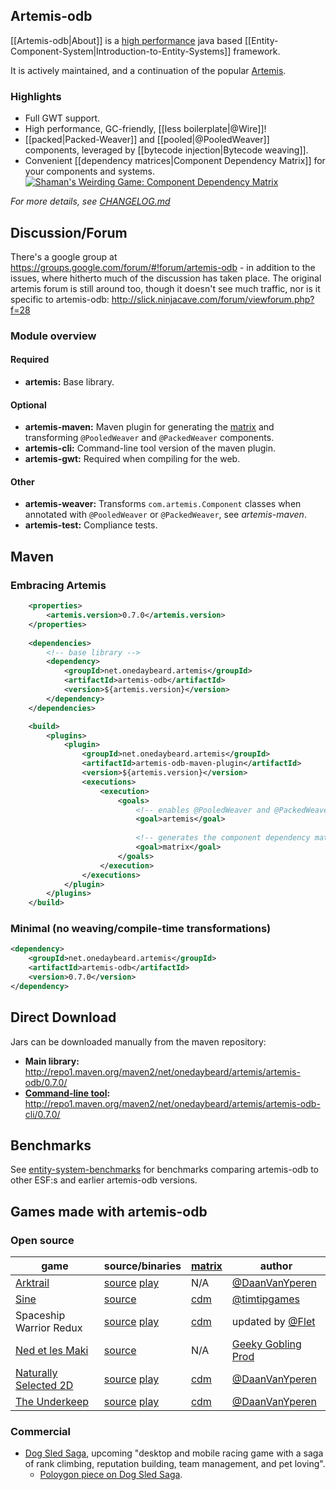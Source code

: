 ## Artemis-odb

[[Artemis-odb|About]] is a [high performance](https://github.com/junkdog/entity-system-benchmarks) java based [[Entity-Component-System|Introduction-to-Entity-Systems]] framework.

It is actively maintained, and a continuation of the popular [Artemis](http://gamadu.com/artemis/).

### Highlights
- Full GWT support.
- High performance, GC-friendly, [[less boilerplate|@Wire]]!
- [[packed|Packed-Weaver]] and [[pooled|@PooledWeaver]] components, leveraged by [[bytecode injection|Bytecode weaving]].
- Convenient [[dependency matrices|Component Dependency Matrix]] for your components and systems.
   [![Shaman's Weirding Game: Component Dependency Matrix](https://raw.githubusercontent.com/wiki/junkdog/artemis-odb/images/cdm.png)](http://junkdog.github.io/matrix.html)

_For more details, see [CHANGELOG.md](https://github.com/junkdog/artemis-odb/blob/master/CHANGELOG.md)_

## Discussion/Forum

There's a google group at https://groups.google.com/forum/#!forum/artemis-odb - in addition to the issues, where hitherto much of the discussion has taken place. The original artemis forum is still around too, though it doesn't see much traffic, nor is it specific to artemis-odb: http://slick.ninjacave.com/forum/viewforum.php?f=28

### Module overview
#### Required
 - **artemis:** Base library.

#### Optional
 - **artemis-maven:** Maven plugin for generating the [matrix][cdm] and transforming `@PooledWeaver` and `@PackedWeaver` components.
 - **artemis-cli:** Command-line tool version of the maven plugin.
 - **artemis-gwt:** Required when compiling for the web.

#### Other
 - **artemis-weaver:** Transforms `com.artemis.Component` classes when annotated with `@PooledWeaver` or `@PackedWeaver`, see _artemis-maven_.
 - **artemis-test:** Compliance tests.


## Maven

### Embracing Artemis
```xml
	<properties>
		<artemis.version>0.7.0</artemis.version>
	</properties>
	
	<dependencies>
		<!-- base library -->
		<dependency>
			<groupId>net.onedaybeard.artemis</groupId>
			<artifactId>artemis-odb</artifactId>
			<version>${artemis.version}</version>
		</dependency>
	</dependencies>

	<build>
		<plugins>
			<plugin>
				<groupId>net.onedaybeard.artemis</groupId>
				<artifactId>artemis-odb-maven-plugin</artifactId>
				<version>${artemis.version}</version>
				<executions>
					<execution>
						<goals>
							<!-- enables @PooledWeaver and @PackedWeaver -->
							<goal>artemis</goal>
							
							<!-- generates the component dependency matrix report -->
							<goal>matrix</goal>
						</goals>
					</execution>
				</executions>
			</plugin>
		</plugins>
	</build>
```

### Minimal (no weaving/compile-time transformations)
```xml
<dependency>
	<groupId>net.onedaybeard.artemis</groupId>
	<artifactId>artemis-odb</artifactId>
	<version>0.7.0</version>
</dependency>
```

## Direct Download

Jars can be downloaded manually from the maven repository:
 - **Main library:** http://repo1.maven.org/maven2/net/onedaybeard/artemis/artemis-odb/0.7.0/
 - **[Command-line tool][cli]:** http://repo1.maven.org/maven2/net/onedaybeard/artemis/artemis-odb-cli/0.7.0/


## Benchmarks
See [entity-system-benchmarks](https://github.com/junkdog/entity-system-benchmarks) for benchmarks
comparing artemis-odb to other ESF:s and earlier artemis-odb versions.

## Games made with artemis-odb
### Open source
| game                          | source/binaries                      | [matrix][cdm]     | author                         |
|-------------------------------|--------------------------------------|-------------------|--------------------------------|
| [Arktrail][ark]               | [source][ark-src] [play][ark-play]   | N/A               | [@DaanVanYperen][dvy]          |
| [Sine][sine]                  | [source][sine-src]                   | [cdm][sine-cdm]   | [@timtipgames][sine-auth]      |
| Spaceship Warrior Redux       | [source][sw-src] [play][sw-play]     | [cdm][sw-cdm]     | updated by [@Flet][flet]       |
| [Ned et les Maki][ned]        | [source][ned-src]                    | N/A               | [Geeky Gobling Prod][ned-auth] |
| [Naturally Selected 2D][ns2d] | [source][ns2d-src] [play][ns2d-play] | [cdm][ns2d-cdm]   | [@DaanVanYperen][dvy]          |
| [The Underkeep][tu]           | [source][tu-src] [play][tu-play]     | [cdm][tu-cdm]     | [@DaanVanYperen][dvy]          |


### Commercial

- [Dog Sled Saga](http://www.dogsledsaga.com/), upcoming "desktop and mobile racing game with a saga of rank climbing, reputation building, team management, and pet loving".
  - [Poloygon piece on Dog Sled Saga](http://www.polygon.com/2013/5/22/4344100/dog-sled-saga).

 [ark]: http://www.ludumdare.com/compo/ludum-dare-30/?action=preview&uid=22396
 [ark-src]: https://github.com/DaanVanYperen/arktrail
 [ark-play]: http://www.mostlyoriginal.net/play-arktrail/
 [cdm]: https://github.com/junkdog/artemis-odb/wiki/Component-Dependency-Matrix
 [cli]: https://github.com/junkdog/artemis-odb/wiki/Command-Line-Tool
 [sine]: http://www.ludumdare.com/compo/ludum-dare-27/?action=preview&uid=15341
 [sine-src]: https://dl.dropboxusercontent.com/u/3057562/sine/sine-src.jar
 [sine-cdm]: http://junkdog.github.io/matrix-sine.html
 [sine-auth]: http://twitter.com/timtipgames
 [ned]: http://devnewton.bci.im/en/games/nedetlesmaki
 [ned-src]: https://github.com/devnewton/nedetlesmaki
 [ned-auth]: http://geekygoblin.org/
 [ns2d]: http://www.ludumdare.com/compo/minild-50/?action=preview&uid=22396
 [ns2d-src]: https://github.com/DaanVanYperen/naturally-selected-2d
 [ns2d-play]: http://ludum.mostlyoriginal.net/game/ns2d/
 [ns2d-cdm]: http://junkdog.github.io/matrix-ns2d.html
 [tu]: http://www.ludumdare.com/compo/ludum-dare-29/?action=preview&uid=22396
 [tu-src]: https://github.com/DaanVanYperen/underkeep
 [tu-play]: http://www.mostlyoriginal.net/play-underkeep/
 [tu-cdm]: http://junkdog.github.io/matrix-tu.html
 [dvy]: https://github.com/DaanVanYperen
 [sw-src]: https://github.com/Flet/spasceship-warrior-gradle
 [sw-play]: http://flet.github.io/spaceship-warrior-redux/
 [sw-cdm]: http://junkdog.github.io/matrix-sw.html
 [flet]: https://github.com/Flet/ 
